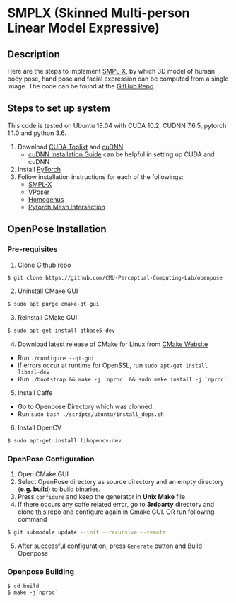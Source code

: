 # SMPLX (Skinned Multi-person Linear Model Expressive)

## Description
Here are the steps to implement [SMPL-X](https://smpl-x.is.tue.mpg.de/), by which 3D model of human body pose, hand pose and facial expression can be computed from a single image. The code can be found at the [GitHub Repo](https://github.com/vchoutas/smplify-x#expressive-body-capture-3d-hands-face-and-body-from-a-single-image).

## Steps to set up system
This code is tested on Ubuntu 18.04 with CUDA 10.2, CUDNN 7.6.5, pytorch 1.1.0 and python 3.6.
1. Download [CUDA Toolikt](https://developer.nvidia.com/cuda-downloads) and [cuDNN](https://developer.nvidia.com/cudnn)
   * [cuDNN Installation Guide](https://docs.nvidia.com/deeplearning/sdk/cudnn-install/index.html) can be helpful in setting up CUDA and cuDNN
2. Install [PyTorch](https://pytorch.org/)
3. Follow installation instructions for each of the followings:
    * [SMPL-X](https://github.com/vchoutas/smplx)
    * [VPoser](https://github.com/nghorbani/human_body_prior)
    * [Homogenus](https://github.com/nghorbani/homogenus)
    * [Pytorch Mesh Intersection](https://github.com/vchoutas/torch-mesh-isect)




## OpenPose Installation

### Pre-requisites
1. Clone [Github repo](https://github.com/CMU-Perceptual-Computing-Lab/openpose) 
```sh
$ git clone https://github.com/CMU-Perceptual-Computing-Lab/openpose
```
2. Uninstall CMake GUI
```sh
$ sudo apt purge cmake-qt-gui
```
3. Reinstall CMake GUI
```sh
$ sudo apt-get install qtbase5-dev
```
4. Download latest release of CMake for Linux from [CMake Website](https://cmake.org/download/)
- Run `./configure --qt-gui`
- If errors occur at runtime for OpenSSL, run `sudo apt-get install libssl-dev`
- Run ``` ./bootstrap && make -j `nproc` && sudo make install -j `nproc` ```
5. Install Caffe
- Go to Openpose Directory which was clonned. 
- Run `sudo bash ./scripts/ubuntu/install_deps.sh`
6. Install OpenCV
```sh
$ sudo apt-get install libopencv-dev
```
### OpenPose Configuration

1. Open CMake GUI 
2. Select OpenPose directory as source directory and an empty directory (**e.g. build**) to build binaries.
3. Press `configure` and keep the generator in **Unix Make** file
4. If there occurs any caffe related error, go to __3rdparty__ directory and clone [this](https://github.com/CMU-Perceptual-Computing-Lab/caffe.git) repo and configure again in Cmake GUI.
OR run following command
```sh
$ git submodule update --init --recursive --remote
```
5. After successful configuration, press `Generate` button and Build Openpose

### Openpose Building
```
$ cd build
$ make -j`nproc`
```
